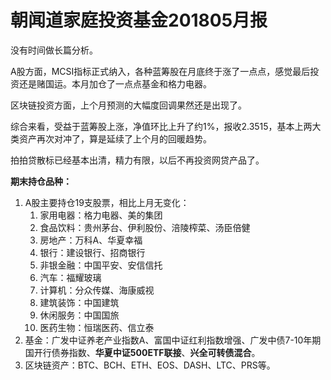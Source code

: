 # 朝闻道家庭投资基金201805月报

没有时间做长篇分析。

A股方面，MCSI指标正式纳入，各种蓝筹股在月底终于涨了一点点，感觉最后投资还是赌国运。本月加仓了一点点基金和格力电器。

区块链投资方面，上个月预测的大幅度回调果然还是出现了。

综合来看，受益于蓝筹股上涨，净值环比上升了约1%，报收2.3515，基本上两大类资产再次对冲了，算是延续了上个月的回暖趋势。

拍拍贷散标已经基本出清，精力有限，以后不再投资网贷产品了。


**期末持仓品种：**

1. A股主要持仓19支股票，相比上月无变化：
   1. 家用电器：格力电器、美的集团
   2. 食品饮料：贵州茅台、伊利股份、涪陵榨菜、汤臣倍健
   3. 房地产：万科A、华夏幸福
   4. 银行：建设银行、招商银行
   5. 非银金融：中国平安、安信信托
   6. 汽车：福耀玻璃
   7. 计算机：分众传媒、海康威视
   8. 建筑装饰：中国建筑
   9. 休闲服务：中国国旅
   10. 医药生物：恒瑞医药、信立泰
2. 基金：广发中证养老产业指数A、富国中证红利指数增强、广发中债7-10年期国开行债券指数、**华夏中证500ETF联接**、**兴全可转债混合**。
3. 区块链资产：BTC、BCH、ETH、EOS、DASH、LTC、PRS等。


